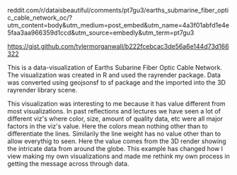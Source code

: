 reddit.com/r/dataisbeautiful/comments/pt7gu3/earths_submarine_fiber_optic_cable_network_oc/?utm_content=body&utm_medium=post_embed&utm_name=4a3f01abfd1e4e5faa3aa966359d1ccd&utm_source=embedly&utm_term=pt7gu3

https://gist.github.com/tylermorganwall/b222fcebcac3de56a6e144d73d166322

This is a data-visualization of Earths Subarine Fiber Optic Cable Network. The visualization was created in R and used the
rayrender package. Data was converted using geojsonsf to sf package and the imported into the 3D rayrender library scene. 

This visualization was interesting to me because it has value different from most visualizations. In past reflections and lectures
we have seen a lot of different viz's where color, size, amount of quality data, etc were all major factors in the viz's value. Here 
the colors mean nothing other than to differentiate the lines. Similarily the line weight has no value other than to allow everythig to 
seen. Here the value comes from the 3D render showing the intricate data from around the globe. This example has changed how I view making
my own visualizations and made me rethink my own process in getting the message across through data.
